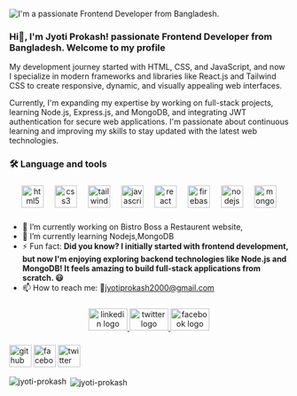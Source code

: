 ![I'm a passionate Frontend Developer from Bangladesh.](https://i.ibb.co.com/nQFFj33/Black-and-Yellow-Web-Developer-Linked-In-Banner-1.jpg)
### Hi👋, I'm Jyoti Prokash! passionate Frontend Developer from Bangladesh. Welcome to my profile

 My development journey started with HTML, CSS, and JavaScript, and now I specialize in modern frameworks and libraries like React.js and Tailwind CSS to create responsive, dynamic, and visually appealing web interfaces.

Currently, I'm expanding my expertise by working on full-stack projects, learning Node.js, Express.js, and MongoDB, and integrating JWT authentication for secure web applications. I'm passionate about continuous learning and improving my skills to stay updated with the latest web technologies.
<h3 align="left">🛠 Language and tools</h3>

###

<div align="center">
  <img src="https://cdn.jsdelivr.net/gh/devicons/devicon/icons/html5/html5-plain-wordmark.svg" height="40" alt="html5 logo"  />
  <img width="12" />
  <img src="https://cdn.jsdelivr.net/gh/devicons/devicon/icons/css3/css3-plain-wordmark.svg" height="40" alt="css3 logo"  />
  <img width="12" />
  <img src="https://cdn.simpleicons.org/tailwindcss/06B6D4" height="40" alt="tailwindcss logo"  />
  <img width="12" />
  <img src="https://cdn.jsdelivr.net/gh/devicons/devicon/icons/javascript/javascript-original.svg" height="40" alt="javascript logo"  />
  <img width="12" />
  <img src="https://cdn.jsdelivr.net/gh/devicons/devicon/icons/react/react-original.svg" height="40" alt="react logo"  />
  <img width="12" />
  <img src="https://cdn.jsdelivr.net/gh/devicons/devicon/icons/firebase/firebase-plain.svg" height="40" alt="firebase logo"  />
  <img width="12" />
  <img src="https://cdn.jsdelivr.net/gh/devicons/devicon/icons/nodejs/nodejs-original.svg" height="40" alt="nodejs logo"  />
  <img width="12" />
  <img src="https://cdn.jsdelivr.net/gh/devicons/devicon/icons/mongodb/mongodb-original.svg" height="40" alt="mongodb logo"  />
</div>

###
- 🔭 I’m currently working on Bistro Boss a Restaurent website, 
- 🌱 I’m currently learning Nodejs,MongoDB 
- ⚡ Fun fact: **Did you know? I initially started with frontend development, but now I'm enjoying exploring backend technologies like Node.js and MongoDB! It feels amazing to build full-stack applications from scratch. 😃** 
- 📫 How to reach me: 📧jyotiprokash2000@gmail.com 
###

<div align="center">
  <a href="https://www.linkedin.com/in/jyoti-prokash-chakma-960b32292/" target="_blank">
    <img src="https://raw.githubusercontent.com/maurodesouza/profile-readme-generator/master/src/assets/icons/social/linkedin/default.svg" width="70" height="40" alt="linkedin logo"  />
  </a>
  <a href="https://x.com/jyoti_prokash20" target="_blank">
    <img src="https://raw.githubusercontent.com/maurodesouza/profile-readme-generator/master/src/assets/icons/social/twitter/default.svg" width="70" height="40" alt="twitter logo"  />
  </a>
  <a href="https://www.facebook.com/jyotiprokashchakma" target="_blank">
    <img src="https://raw.githubusercontent.com/maurodesouza/profile-readme-generator/master/src/assets/icons/social/facebook/default.svg" width="70" height="40" alt="facebook logo"  />
  </a>
</div>

###

[<img src='https://cdn.jsdelivr.net/npm/simple-icons@3.0.1/icons/github.svg' alt='github' height='40'>](https://github.com/jyoti-prokash)  [<img src='https://cdn.jsdelivr.net/npm/simple-icons@3.0.1/icons/facebook.svg' alt='facebook' height='40'>](https://www.facebook.com/jyotiprokashchakma)  [<img src='https://cdn.jsdelivr.net/npm/simple-icons@3.0.1/icons/twitter.svg' alt='twitter' height='40'>](https://twitter.com/jyoti-prokash)  


<p><img align="left" src="https://github-readme-stats.vercel.app/api/top-langs?username=jyoti-prokash&show_icons=true&locale=en&layout=compact" alt="jyoti-prokash" /></p>

<p>&nbsp;<img align="center" src="https://github-readme-stats.vercel.app/api?username=jyoti-prokash&show_icons=true&locale=en" alt="jyoti-prokash" /></p>


